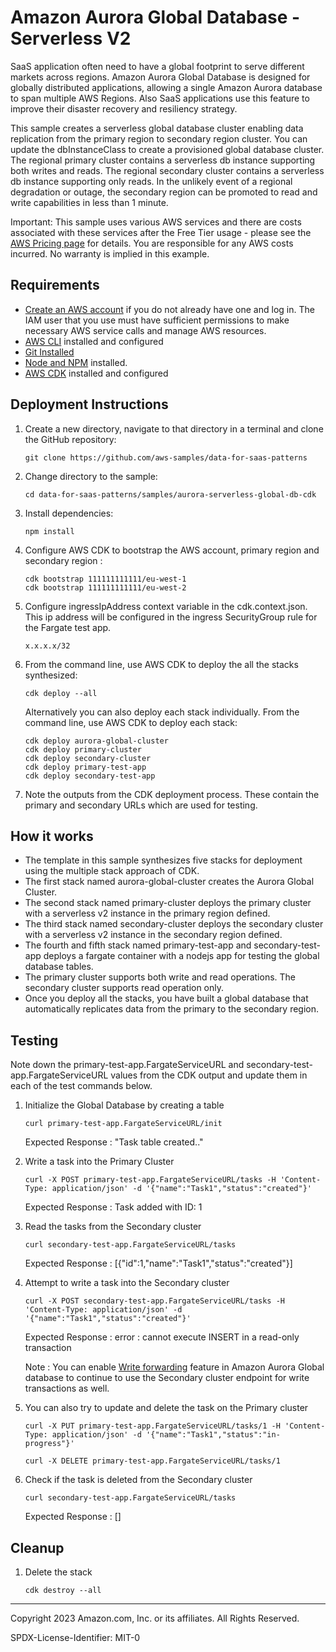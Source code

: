 # Amazon Aurora Global Database - Serverless V2
SaaS application often need to have a global footprint to serve different markets across regions. Amazon Aurora Global Database is designed for globally distributed applications, allowing a single Amazon Aurora database to span multiple AWS Regions. Also SaaS applications use this feature to improve their disaster recovery and resiliency strategy.

This sample creates a serverless global database cluster enabling data replication from the primary region to secondary region cluster. You can update the dbInstanceClass to create a provisioned global database cluster. The regional primary cluster contains a serverless db instance supporting both writes and reads. The regional secondary cluster contains a serverless db instance supporting only reads. In the unlikely event of a regional degradation or outage, the secondary region can be promoted to read and write capabilities in less than 1 minute. 

Important: This sample uses various AWS services and there are costs associated with these services after the Free Tier usage - please see the [AWS Pricing page](https://aws.amazon.com/pricing/) for details. You are responsible for any AWS costs incurred. No warranty is implied in this example.

## Requirements

* [Create an AWS account](https://portal.aws.amazon.com/gp/aws/developer/registration/index.html) if you do not already have one and log in. The IAM user that you use must have sufficient permissions to make necessary AWS service calls and manage AWS resources.
* [AWS CLI](https://docs.aws.amazon.com/cli/latest/userguide/install-cliv2.html) installed and configured
* [Git Installed](https://git-scm.com/book/en/v2/Getting-Started-Installing-Git)
* [Node and NPM](https://nodejs.org/en/download/) installed.
* [AWS CDK](https://docs.aws.amazon.com/cdk/latest/guide/cli.html) installed and configured

## Deployment Instructions

1. Create a new directory, navigate to that directory in a terminal and clone the GitHub repository:
    ``` 
    git clone https://github.com/aws-samples/data-for-saas-patterns
    ```
2. Change directory to the sample:
    ```
    cd data-for-saas-patterns/samples/aurora-serverless-global-db-cdk
    ```
3. Install dependencies:
    ```
    npm install
    ```
4. Configure AWS CDK to bootstrap the AWS account, primary region and secondary region :
    ```
    cdk bootstrap 111111111111/eu-west-1
    cdk bootstrap 111111111111/eu-west-2
    ```
5. Configure ingressIpAddress context variable in the cdk.context.json. This ip address will be configured in the ingress SecurityGroup rule for the Fargate test app. 
    ```
    x.x.x.x/32
    ```
6. From the command line, use AWS CDK to deploy the all the stacks synthesized: 
    ```
    cdk deploy --all
    ```
    Alternatively you can also deploy each stack individually. From the command line, use AWS CDK to deploy each stack: 
    ```
    cdk deploy aurora-global-cluster
    cdk deploy primary-cluster
    cdk deploy secondary-cluster
    cdk deploy primary-test-app
    cdk deploy secondary-test-app
    ```
7. Note the outputs from the CDK deployment process. These contain the primary and secondary URLs which are used for testing.

## How it works

- The template in this sample synthesizes five stacks for deployment using the multiple stack approach of CDK. 
- The first stack named aurora-global-cluster creates the Aurora Global Cluster. 
- The second stack named primary-cluster deploys the primary cluster with a serverless v2 instance in the primary region defined.
- The third stack named secondary-cluster deploys the secondary cluster with a serverless v2 instance in the secondary region defined.
- The fourth and fifth stack named primary-test-app and secondary-test-app deploys a fargate container with a nodejs app for testing the global database tables. 
- The primary cluster supports both write and read operations. The secondary cluster supports read operation only.
- Once you deploy all the stacks, you have built a global database that automatically replicates data from the primary to the secondary region.

## Testing

Note down the primary-test-app.FargateServiceURL and secondary-test-app.FargateServiceURL values from the CDK output and update them in each of the test commands below. 

1.  Initialize the Global Database by creating a table 

    ```
    curl primary-test-app.FargateServiceURL/init
    ```

    Expected Response :
    "Task table created.."

2. Write a task into the Primary Cluster 
    ```
    curl -X POST primary-test-app.FargateServiceURL/tasks -H 'Content-Type: application/json' -d '{"name":"Task1","status":"created"}'
    ```
    Expected Response : Task added with ID: 1
3. Read the tasks from the Secondary cluster 
    ```
    curl secondary-test-app.FargateServiceURL/tasks 
    ```
    Expected Response : 
    [{"id":1,"name":"Task1","status":"created"}]

4. Attempt to write a task into the Secondary cluster 
    ```
    curl -X POST secondary-test-app.FargateServiceURL/tasks -H 'Content-Type: application/json' -d '{"name":"Task1","status":"created"}'
    ```
    Expected Response : error : cannot execute INSERT in a read-only transaction
    
    Note : You can enable [Write forwarding](https://docs.aws.amazon.com/AmazonRDS/latest/AuroraUserGuide/aurora-global-database-write-forwarding.html) feature in Amazon Aurora Global database to continue to use the Secondary cluster endpoint for write transactions as well. 

5. You can also try to update and delete the task on the Primary cluster 
    ```
    curl -X PUT primary-test-app.FargateServiceURL/tasks/1 -H 'Content-Type: application/json' -d '{"name":"Task1","status":"in-progress"}'

    curl -X DELETE primary-test-app.FargateServiceURL/tasks/1

    ```
6. Check if the task is deleted from the Secondary cluster 
    ```
    curl secondary-test-app.FargateServiceURL/tasks 
    ```
    Expected Response : 
    []

## Cleanup
 
1. Delete the stack
    ```
    cdk destroy --all 
    ```
----
Copyright 2023 Amazon.com, Inc. or its affiliates. All Rights Reserved.

SPDX-License-Identifier: MIT-0
